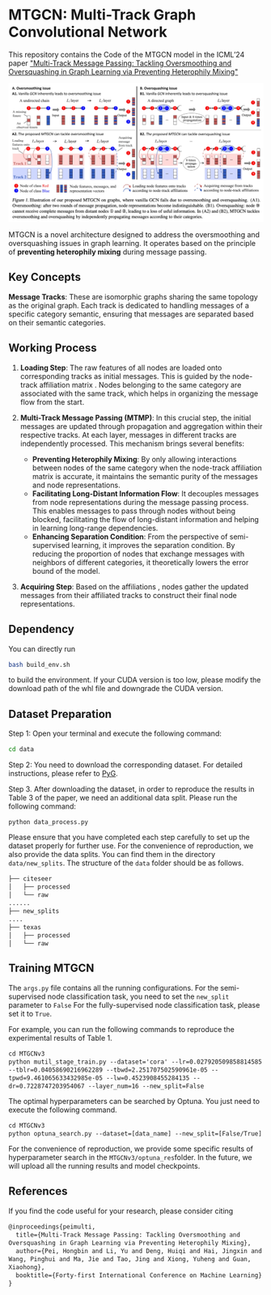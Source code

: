 # MTGCN: Multi-Track Graph Convolutional Network

This repository contains the Code of the MTGCN model in the ICML’24 paper ["Multi-Track Message Passing: Tackling Oversmoothing and Oversquashing in Graph Learning via Preventing Heterophily Mixing"](https://openreview.net/pdf?id=1sRuv4cnuZ)

![1737361222363](images/README/1737361222363.png)

MTGCN is a novel architecture designed to address the oversmoothing and oversquashing issues in graph learning. It operates based on the principle of **preventing heterophily mixing** during message passing.

## Key Concepts

**Message Tracks**: These are isomorphic graphs sharing the same topology as the original graph. Each track is dedicated to handling messages of a specific category semantic, ensuring that messages are separated based on their semantic categories.

## Working Process

1. **Loading Step**: The raw features of all nodes are loaded onto corresponding tracks as initial messages. This is guided by the node-track affiliation matrix . Nodes belonging to the same category are associated with the same track, which helps in organizing the message flow from the start.
2. **Multi-Track Message Passing (MTMP)**: In this crucial step, the initial messages are updated through propagation and aggregation within their respective tracks. At each layer, messages in different tracks are independently processed. This mechanism brings several benefits:

   * **Preventing Heterophily Mixing**: By only allowing interactions between nodes of the same category when the node-track affiliation matrix  is accurate, it maintains the semantic purity of the messages and node representations.
   * **Facilitating Long-Distant Information Flow**: It decouples messages from node representations during the message passing process. This enables messages to pass through nodes without being blocked, facilitating the flow of long-distant information and helping in learning long-range dependencies.
   * **Enhancing Separation Condition**: From the perspective of semi-supervised learning, it improves the separation condition. By reducing the proportion of nodes that exchange messages with neighbors of different categories, it theoretically lowers the error bound of the model.
3. **Acquiring Step**: Based on the affiliations , nodes gather the updated messages from their affiliated tracks to construct their final node representations.

## Dependency

You can directly run

```bash
bash build_env.sh
```

to build the environment. If your CUDA version is too low, please modify the download path of the whl file and downgrade the CUDA version.

## Dataset Preparation

Step 1: Open your terminal and execute the following command:

```bash
cd data
```

Step 2: You need to download the corresponding dataset. For detailed instructions, please refer to [PyG](https://pytorch-geometric.readthedocs.io/en/latest/modules/datasets.html).

Step 3. After downloading the dataset, in order to reproduce the results in Table 3 of the paper, we need an additional data split. Please run the following command:

```
python data_process.py
```

Please ensure that you have completed each step carefully to set up the dataset properly for further use. For the convenience of reproduction, we also provide the data splits. You can find them in the directory `data/new_splits`.  The structure of the `data` folder should be as follows.

```
├── citeseer
│   ├── processed
│   └── raw
......
├── new_splits
....
├── texas
│   ├── processed
│   └── raw
```

## Training MTGCN

The `args.py` file contains all the running configurations. For the semi-supervised node classification task, you need to set the `new_split` parameter to `False` For the fully-supervised node classification task, please set it to `True`.

For example, you can run the following commands to reproduce the experimental results of Table 1.

```
cd MTGCNv3
python mutil_stage_train.py --dataset='cora' --lr=0.027920509858814585 --tblr=0.04058690216962289 --tbwd=2.251707502590961e-05 --tpwd=9.461065633432985e-05 --lw=0.4523908455284135 --dr=0.7228747203954067 --layer_num=16 --new_split=False
```

The optimal hyperparameters can be searched by Optuna. You just need to execute the following command.

```
cd MTGCNv3
python optuna_search.py --dataset=[data_name] --new_split=[False/True]
```

For the convenience of reproduction, we provide some specific results of hyperparameter search in the `MTGCNv3/optuna_res`folder. In the future, we will upload all the running results and model checkpoints.

## References

If you find the code useful for your research, please consider citing

```
@inproceedings{peimulti,
  title={Multi-Track Message Passing: Tackling Oversmoothing and Oversquashing in Graph Learning via Preventing Heterophily Mixing},
  author={Pei, Hongbin and Li, Yu and Deng, Huiqi and Hai, Jingxin and Wang, Pinghui and Ma, Jie and Tao, Jing and Xiong, Yuheng and Guan, Xiaohong},
  booktitle={Forty-first International Conference on Machine Learning}
}
```
